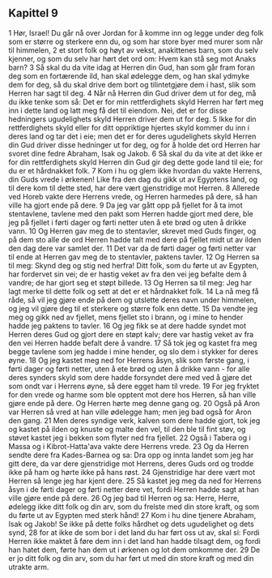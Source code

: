 ## Kapittel 9

1 Hør, Israel! Du går nå over Jordan for å komme inn og legge under deg folk som er større og sterkere enn du, og som har store byer med murer som når til himmelen,
2 et stort folk og høyt av vekst, anakittenes barn, som du selv kjenner, og som du selv har hørt det ord om: Hvem kan stå seg mot Anaks barn?
3 Så skal du da vite idag at Herren din Gud, han som går fram foran deg som en fortærende ild, han skal ødelegge dem, og han skal ydmyke dem for deg, så du skal drive dem bort og tilintetgjøre dem i hast, slik som Herren har sagt til deg.
4 Når nå Herren din Gud driver dem ut for deg, må du ikke tenke som så: Det er for min rettferdighets skyld Herren har ført meg inn i dette land og latt meg få det til eiendom. Nei, det er for disse hedningers ugudelighets skyld Herren driver dem ut for deg.
5 Ikke for din rettferdighets skyld eller for ditt oppriktige hjertes skyld kommer du inn i deres land og tar det i eie; men det er for deres ugudelighets skyld Herren din Gud driver disse hedninger ut for deg, og for å holde det ord Herren har svoret dine fedre Abraham, Isak og Jakob.
6 Så skal du da vite at det ikke er for din rettferdighets skyld Herren din Gud gir deg dette gode land til eie; for du er et hårdnakket folk.
7 Kom i hu og glem ikke hvordan du vakte Herrens, din Guds vrede i ørkenen! Like fra den dag du gikk ut av Egyptens land, og til dere kom til dette sted, har dere vært gjenstridige mot Herren.
8 Allerede ved Horeb vakte dere Herrens vrede, og Herren harmedes på dere, så han ville ha gjort ende på dere.
9 Da jeg var gått opp på fjellet for å ta imot stentavlene, tavlene med den pakt som Herren hadde gjort med dere, ble jeg på fjellet i førti dager og førti netter uten å ete brød og uten å drikke vann.
10 Og Herren gav meg de to stentavler, skrevet med Guds finger, og på dem sto alle de ord Herren hadde talt med dere på fjellet midt ut av ilden den dag dere var samlet der.
11 Det var da de førti dager og førti netter var til ende at Herren gav meg de to stentavler, paktens tavler.
12 Og Herren sa til meg: Skynd deg og stig ned herfra! Ditt folk, som du førte ut av Egypten, har fordervet sin vei; de er hastig veket av fra den vei jeg befalte dem å vandre; de har gjort seg et støpt billede.
13 Og Herren sa til meg: Jeg har lagt merke til dette folk og sett at det er et hårdnakket folk.
14 La nå meg få råde, så vil jeg gjøre ende på dem og utslette deres navn under himmelen, og jeg vil gjøre deg til et sterkere og større folk enn dette.
15 Da vendte jeg meg og gikk ned av fjellet, mens fjellet sto i brann, og i mine to hender hadde jeg paktens to tavler.
16 Og jeg fikk se at dere hadde syndet mot Herren deres Gud og gjort dere en støpt kalv; dere var hastig veket av fra den vei Herren hadde befalt dere å vandre.
17 Så tok jeg og kastet fra meg begge tavlene som jeg hadde i mine hender, og slo dem i stykker for deres øyne.
18 Og jeg kastet meg ned for Herrens åsyn, slik som første gang, i førti dager og førti netter, uten å ete brød og uten å drikke vann - for alle deres synders skyld som dere hadde forsyndet dere med ved å gjøre det som ondt var i Herrens øyne, så dere egget ham til vrede.
19 For jeg fryktet for den vrede og harme som ble opptent mot dere hos Herren, så han ville gjøre ende på dere. Og Herren hørte meg denne gang og.
20 Også på Aron var Herren så vred at han ville ødelegge ham; men jeg bad også for Aron den gang.
21 Men deres syndige verk, kalven som dere hadde gjort, tok jeg og kastet på ilden og knuste og malte den vel, til den ble til fint støv, og støvet kastet jeg i bekken som flyter ned fra fjellet.
22 Også i Tabera og i Massa og i Kibrot-Hatta'ava vakte dere Herrens vrede.
23 Og da Herren sendte dere fra Kades-Barnea og sa: Dra opp og innta landet som jeg har gitt dere, da var dere gjenstridige mot Herrens, deres Guds ord og trodde ikke på ham og hørte ikke på hans røst.
24 Gjenstridige har dere vært mot Herren så lenge jeg har kjent dere.
25 Så kastet jeg meg da ned for Herrens åsyn i de førti dager og førti netter dere vet, fordi Herren hadde sagt at han ville gjøre ende på dere.
26 Og jeg bad til Herren og sa: Herre, Herre, ødelegg ikke ditt folk og din arv, som du frelste med din store kraft, og som du førte ut av Egypten med sterk hånd!
27 Kom i hu dine tjenere Abraham, Isak og Jakob! Se ikke på dette folks hårdhet og dets ugudelighet og dets synd,
28 for at ikke de som bor i det land du har ført oss ut av, skal si: Fordi Herren ikke maktet å føre dem inn i det land han hadde tilsagt dem, og fordi han hatet dem, førte han dem ut i ørkenen og lot dem omkomme der.
29 De er jo ditt folk og din arv, som du har ført ut med din store kraft og med din utrakte arm.
